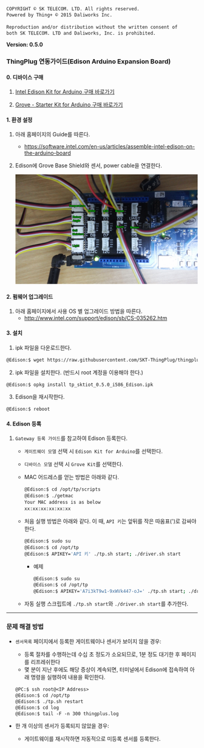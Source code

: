 ```
COPYRIGHT © SK TELECOM. LTD. All rights reserved.
Powered by Thing+ © 2015 Daliworks Inc.

Reproduction and/or distribution without the written consent of
both SK TELECOM. LTD and Daliworks, Inc. is prohibited.
```

**Version: 0.5.0**


### ThingPlug 연동가이드(Edison Arduino Expansion Board)

#### 0. 디바이스 구매

 1) [Intel Edison Kit for Arduino 구매 바로가기](http://www.icbanq.com/P005632309/)
 
 2) [Grove - Starter Kit for Arduino 구매 바로가기](http://www.icbanq.com/P005710113/)

#### 1. 환경 설정

1) 아래 홈페이지의 Guide를 따른다.
   - https://software.intel.com/en-us/articles/assemble-intel-edison-on-the-arduino-board

2) Edison에 Grove Base Shield와 센서, power cable을 연결한다.

   ![Edison + Grove Base Shield v2](./images/edison_ArduinoKit.jpg)

#### 2. 펌웨어 업그레이드

1) 아래 홈페이지에서 사용 OS 별 업그레이드 방법을 따른다.
   - http://www.intel.com/support/edison/sb/CS-035262.htm

#### 3. 설치

1) ipk 파일을 다운로드한다.

```bash
@Edison:$ wget https://raw.githubusercontent.com/SKT-ThingPlug/thingplug-oshw-kit/master/pkg/tp_sktiot_0.5.0_i586_Edison.ipk
```

2) ipk 파일을 설치한다. (반드시 root 계정을 이용해야 한다.)

```bash
@Edison:$ opkg install tp_sktiot_0.5.0_i586_Edison.ipk
```

3) Edison을 재시작한다.

```bash
@Edison:$ reboot
```

#### 4. Edison 등록

1) `Gateway 등록 가이드`를 참고하여 Edison 등록한다.

   - `게이트웨이 모델` 선택 시 `Edison Kit for Arduino`를 선택한다.

   - `디바이스 모델` 선택 시 `Grove Kit`를 선택한다.

   - MAC 어드레스를 얻는 방법은 아래와 같다.

     ```bash
     @Edison:$ cd /opt/tp/scripts
     @Edison:$ ./getmac
     Your MAC address is as below
     xx:xx:xx:xx:xx:xx
     ```

   - 처음 실행 방법은 아래와 같다. 이 때, `API 키`는 앞뒤를 작은 따옴표(')로 감싸야 한다.

     ```bash
     @Edison:$ sudo su
     @Edison:$ cd /opt/tp
     @Edison:$ APIKEY='API 키' ./tp.sh start; ./driver.sh start
     ```

     - 예제

       ```bash
       @Edison:$ sudo su
       @Edison:$ cd /opt/tp
       @Edison:$ APIKEY='A7i3kT9w1-9xWVk447-oJ=' ./tp.sh start; ./driver.sh start
       ```

   - 자동 실행 스크립트에 `./tp.sh start`와 `./driver.sh start`를 추가한다.


--------------------

### 문제 해결 방법

* `센서목록` 페이지에서 등록한 게이트웨이나 센서가 보이지 않을 경우:

  - 등록 절차를 수행하는데 수십 초 정도가 소요되므로, 1분 정도 대기한 후 페이지를 리프레쉬한다
  - 몇 분이 지난 후에도 해당 증상이 계속되면, 터미널에서 Edison에 접속하여 아래 명령을 실행하여 내용을 확인한다.

  ```
  @PC:$ ssh root@<IP Address>
  @Edison:$ cd /opt/tp
  @Edison:$ ./tp.sh restart
  @Edison:$ cd log
  @Edison:$ tail -F -n 300 thingplus.log
  ```

* 한 개 이상의 센서가 등록되지 않았을 경우:

  - 게이트웨이를 재시작하면 자동적으로 미등록 센서를 등록한다.

